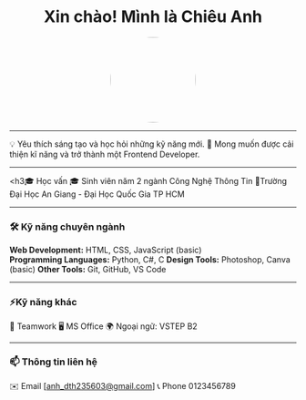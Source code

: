 <h1 align="center">Xin chào! Mình là Chiêu Anh</h1>
<p align="center">
  <img src="https://avatars.githubusercontent.com/u/225698610?v=4" width="150" style="border-radius: 50%;"/>
</p>

---

💡 Yêu thích sáng tạo và học hỏi những kỹ năng mới.
📍 Mong muốn được cải thiện kĩ năng và trở thành một Frontend Developer.

---

<h3🎓 Học vấn</h3>
🎓 Sinh viên năm 2 ngành Công Nghệ Thông Tin
📍Trường Đại Học An Giang - Đại Học Quốc Gia TP HCM

---

### 🛠 Kỹ năng chuyên ngành
**Web Development:** HTML, CSS, JavaScript (basic)  
**Programming Languages:** Python, C#, C
**Design Tools:** Photoshop, Canva (basic) 
**Other Tools:** Git, GitHub, VS Code  

---

### ⚡Kỹ năng khác
👯 Teamwork
🖥️ MS Office
🌍 Ngoại ngữ: VSTEP B2

---

### 📫 Thông tin liên hệ
✉️ Email [anh_dth235603@gmail.com]
📞 Phone 0123456789
